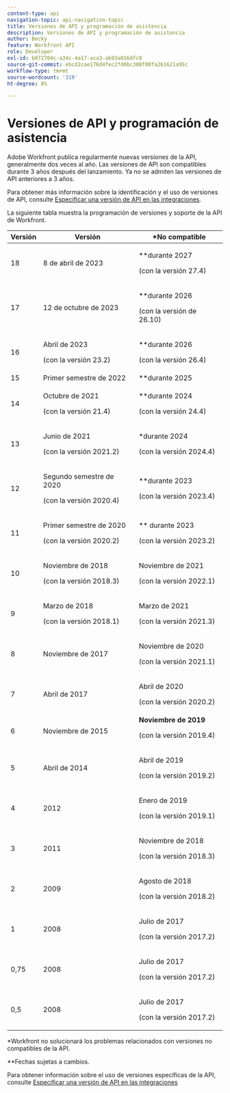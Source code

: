 ```yaml
---
content-type: api
navigation-topic: api-navigation-topic
title: Versiones de API y programación de asistencia
description: Versiones de API y programación de asistencia
author: Becky
feature: Workfront API
role: Developer
exl-id: b072704c-a34c-4a17-aca3-ab93a016dfc8
source-git-commit: ebcd2cae176d4fec2fd0bc308f00fa261621a95c
workflow-type: tm+mt
source-wordcount: '319'
ht-degree: 8%

---
```


# Versiones de API y programación de asistencia



Adobe Workfront publica regularmente nuevas versiones de la API, generalmente dos veces al año. Las versiones de API son compatibles durante 3 años después del lanzamiento. Ya no se admiten las versiones de API anteriores a 3 años.

Para obtener más información sobre la identificación y el uso de versiones de API, consulte [Especificar una versión de API en las integraciones](/help/quicksilver/wf-api/api/specify-api-version-integrations.md).

La siguiente tabla muestra la programación de versiones y soporte de la API de Workfront.

<table style="table-layout:auto"> 
 <col> 
 <col> 
 <col> 
 <thead> 
  <tr> 
   <th><strong>Versión</strong> </th> 
   <th><strong>Versión</strong> </th> 
   <th><strong>*No compatible</strong> </th> 
  </tr> 
 </thead> 
 <tbody> 
 <tr>
   <td>18</td> 
   <td> <p>8 de abril de 2023</p> </td> 
   <td> <p>**durante 2027</p> <p>(con la versión 27.4)</p> </td> 
  </tr>  <tr>
   <td>17</td> 
   <td> <p>12 de octubre de 2023</p> </td> 
   <td> <p>**durante 2026</p> <p>(con la versión de 26.10)</p> </td> 
  </tr> 
 <tr>
   <td>16</td> 
   <td> <p>Abril de 2023</p> <p>(con la versión 23.2)</p> </td> 
   <td> <p>**durante 2026</p> <p>(con la versión 26.4)</p> </td> 
  </tr> 
  <tr> 
   <td>15</td> 
   <td>Primer semestre de 2022</td> 
   <td>**durante 2025</td> 
  </tr> 
  <tr> 
   <td>14</td> 
   <td> <p>Octubre de 2021</p> <p>(con la versión 21.4)</p> </td> 
   <td> <p>**durante 2024</p> <p>(con la versión 24.4)</p> </td> 
  </tr> 
  <tr> 
   <td>13</td> 
   <td> <p>Junio de 2021</p> <p>(con la versión 2021.2)</p> </td> 
   <td> <p>*durante 2024</p> <p>(con la versión 2024.4)</p> </td> 
  </tr> 
  <tr> 
   <td>12</td> 
   <td> <p>Segundo semestre de 2020</p> <p>(con la versión 2020.4)</p> </td> 
   <td> <p>**durante 2023</p> <p>(con la versión 2023.4)</p> </td> 
  </tr> 
  <tr> 
   <td>11</td> 
   <td> <p>Primer semestre de 2020</p> <p>(con la versión 2020.2)</p> </td> 
   <td> <p>** durante 2023</p> <p>(con la versión 2023.2)</p> </td> 
  </tr> 
  <tr> 
   <td>10</td> 
   <td> <p>Noviembre de 2018</p> <p>(con la versión 2018.3)</p> </td> 
   <td> <p>Noviembre de 2021</p> <p>(con la versión 2022.1)</p> </td> 
  </tr> 
  <tr> 
   <td>9</td> 
   <td> <p>Marzo de 2018</p> <p>(con la versión 2018.1)</p> </td> 
   <td> <p>Marzo de 2021</p> <p>(con la versión 2021.3)</p> </td> 
  </tr> 
  <tr> 
   <td>8</td> 
   <td>Noviembre de 2017</td> 
   <td> <p>Noviembre de 2020</p> <p>(con la versión 2021.1)</p> </td> 
  </tr> 
  <tr> 
   <td>7</td> 
   <td>Abril de 2017</td> 
   <td> <p>Abril de 2020</p> <p>(con la versión 2020.2)</p> </td> 
  </tr> 
  <tr> 
   <td>6</td> 
   <td>Noviembre de 2015</td> 
   <td><strong>Noviembre de 2019</strong> <p>(con la versión 2019.4)</p> </td> 
  </tr> 
  <tr> 
   <td>5</td> 
   <td>Abril de 2014</td> 
   <td> <p>Abril de 2019</p> <p>(con la versión 2019.2)</p> </td> 
  </tr> 
  <tr> 
   <td>4</td> 
   <td>2012</td> 
   <td> <p>Enero de 2019</p> <p>(con la versión 2019.1)</p> </td> 
  </tr> 
  <tr> 
   <td>3</td> 
   <td>2011</td> 
   <td> <p>Noviembre de 2018</p> <p>(con la versión 2018.3)</p> </td> 
  </tr> 
  <tr> 
   <td>2</td> 
   <td>2009</td> 
   <td> <p>Agosto de 2018</p> <p>(con la versión 2018.2)</p> </td> 
  </tr> 
  <tr> 
   <td>1</td> 
   <td>2008</td> 
   <td> <p>Julio de 2017</p> <p>(con la versión 2017.2)</p> </td> 
  </tr> 
  <tr> 
   <td>0,75</td> 
   <td>2008</td> 
   <td> <p>Julio de 2017</p> <p>(con la versión 2017.2)</p> </td> 
  </tr> 
  <tr> 
   <td>0,5</td> 
   <td>2008</td> 
   <td> <p>Julio de 2017</p> <p>(con la versión 2017.2)</p> </td> 
  </tr> 
 </tbody> 
</table>

&#42;Workfront no solucionará los problemas relacionados con versiones no compatibles de la API.

&#42;&#42;Fechas sujetas a cambios.

Para obtener información sobre el uso de versiones específicas de la API, consulte [Especificar una versión de API en las integraciones](../../wf-api/api/specify-api-version-integrations.md)
